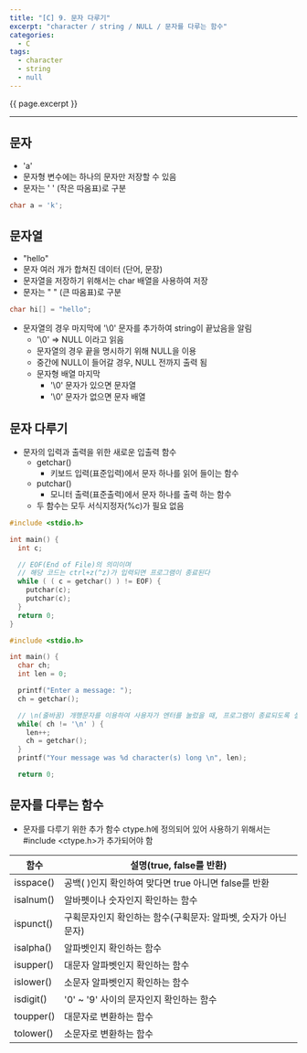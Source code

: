 ```yaml
---
title: "[C] 9. 문자 다루기"
excerpt: "character / string / NULL / 문자를 다루는 함수"
categories:
  - C
tags:
  - character
  - string
  - null
---
```

{{ page.excerpt }}
* * *

## 문자
- 'a'
- 문자형 변수에는 하나의 문자만 저장할 수 있음
- 문자는 ' ' (작은 따옴표)로 구분

```c
char a = 'k';
```

## 문자열
- "hello"
- 문자 여러 개가 합쳐진 데이터 (단어, 문장)
- 문자열을 저장하기 위해서는 char 배열을 사용하여 저장
- 문자는 " " (큰 따옴표)로 구분

```c
char hi[] = "hello";
```

- 문자열의 경우 마지막에 '\0' 문자를 추가하여 string이 끝났음을 알림
  - '\0' => NULL 이라고 읽음
  - 문자열의 경우 끝을 명시하기 위해 NULL을 이용
  - 중간에 NULL이 들어갈 경우, NULL 전까지 출력 됨
  - 문자형 배열 마지막
    - '\0' 문자가 있으면 문자열
    - '\0' 문자가 없으면 문자 배열

## 문자 다루기
- 문자의 입력과 출력을 위한 새로운 입출력 함수
  - getchar()
    - 키보드 입력(표준입력)에서 문자 하나를 읽어 들이는 함수
  - putchar()
    - 모니터 출력(표준출력)에서 문자 하나를 출력 하는 함수
  - 두 함수는 모두 서식지정자(%c)가 필요 없음

```c
#include <stdio.h>

int main() {
  int c;

  // EOF(End of File)의 의미이며
  // 해당 코드는 ctrl+z(^z)가 입력되면 프로그램이 종료된다
  while ( ( c = getchar() ) != EOF) {
    putchar(c);
    putchar(c);
  }
  return 0;
}
```

```c
#include <stdio.h>

int main() {
  char ch;
  int len = 0;

  printf("Enter a message: ");
  ch = getchar();

  // \n(줄바꿈) 개행문자를 이용하여 사용자가 엔터를 눌렀을 때, 프로그램이 종료되도록 설정
  while( ch != '\n' ) {
    len++;
    ch = getchar();
  }
  printf("Your message was %d character(s) long \n", len);

  return 0;
```

## 문자를 다루는 함수
- 문자를 다루기 위한 추가 함수 ctype.h에 정의되어 있어 사용하기 위해서는 #include <ctype.h>가 추가되어야 함

| 함수 | 설명(true, false를 반환) |
|---|---|
| isspace() | 공백( )인지 확인하여 맞다면 true 아니면 false를 반환 |
| isalnum() | 알바펫이나 숫자인지 확인하는 함수 |
| ispunct() | 구획문자인지 확인하는 함수(구획문자: 알파벳, 숫자가 아닌 문자) |
| isalpha() | 알파벳인지 확인하는 함수 |
| isupper() | 대문자 알파벳인지 확인하는 함수 |
| islower() | 소문자 알파벳인지 확인하는 함수 |
| isdigit() | '0' ~ '9' 사이의 문자인지 확인하는 함수 |
| toupper() | 대문자로 변환하는 함수 |
| tolower() | 소문자로 변환하는 함수 |
